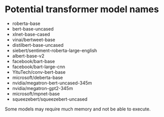 # Potential transformer model names

- roberta-base
- bert-base-uncased
- xlnet-base-cased
- vinai/bertweet-base
- distilbert-base-uncased
- siebert/sentiment-roberta-large-english
- albert-base-v2
- facebook/bart-base
- facebook/bart-large-cnn
- YituTech/conv-bert-base
- microsoft/deberta-base
- nvidia/megatron-bert-uncased-345m
- nvidia/megatron-gpt2-345m
- microsoft/mpnet-base
- squeezebert/squeezebert-uncased

Some models may require much memory and not be able to execute.
